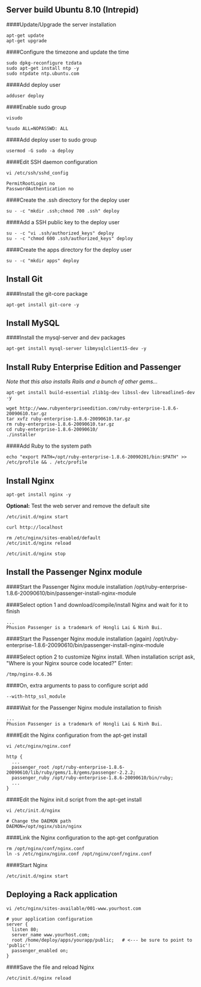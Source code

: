 Server build Ubuntu 8.10 (Intrepid)
-----------------------------------

####Update/Upgrade the server installation

    apt-get update
    apt-get upgrade

####Configure the timezone and update the time

    sudo dpkg-reconfigure tzdata
    sudo apt-get install ntp -y
    sudo ntpdate ntp.ubuntu.com

####Add deploy user

    adduser deploy

####Enable sudo group

    visudo
    
    %sudo ALL=NOPASSWD: ALL

####Add deploy user to sudo group

    usermod -G sudo -a deploy

####Edit SSH daemon configuration

    vi /etc/ssh/sshd_config
    
    PermitRootLogin no
    PasswordAuthentication no

####Create the .ssh directory for the deploy user

    su - -c "mkdir .ssh;chmod 700 .ssh" deploy

####Add a SSH public key to the deploy user

    su - -c "vi .ssh/authorized_keys" deploy
    su - -c "chmod 600 .ssh/authorized_keys" deploy
    
####Create the apps directory for the deploy user
    
    su - -c "mkdir apps" deploy

Install Git
-----------

####Install the git-core package

    apt-get install git-core -y

Install MySQL
-------------

####Install the mysql-server and dev packages

    apt-get install mysql-server libmysqlclient15-dev -y
    
Install Ruby Enterprise Edition and Passenger
---------------------------------------------

_Note that this also installs Rails and a bunch of other gems..._

    apt-get install build-essential zlib1g-dev libssl-dev libreadline5-dev -y
    
    wget http://www.rubyenterpriseedition.com/ruby-enterprise-1.8.6-20090610.tar.gz
    tar xvfz ruby-enterprise-1.8.6-20090610.tar.gz
    rm ruby-enterprise-1.8.6-20090610.tar.gz
    cd ruby-enterprise-1.8.6-20090610/
    ./installer

####Add Ruby to the system path

    echo "export PATH=/opt/ruby-enterprise-1.8.6-20090201/bin:$PATH" >> /etc/profile && . /etc/profile

Install Nginx
-----------------------

    apt-get install nginx -y
    
**Optional:** Test the web server and remove the default site

    /etc/init.d/nginx start

    curl http://localhost

    rm /etc/nginx/sites-enabled/default
    /etc/init.d/nginx reload

    /etc/init.d/nginx stop

Install the Passenger Nginx module
----------------------------------

####Start the Passenger Nginx module installation
    /opt/ruby-enterprise-1.8.6-20090610/bin/passenger-install-nginx-module

####Select option 1 and download/compile/install Nginx and wait for it to finish
    
    ...
    Phusion Passenger is a trademark of Hongli Lai & Ninh Bui.

####Start the Passenger Nginx module installation (again)
    /opt/ruby-enterprise-1.8.6-20090610/bin/passenger-install-nginx-module

####Select option 2 to customize Nginx install. When installation script ask, "Where is your Nginx source code located?" Enter:

    /tmp/nginx-0.6.36
    
####On, extra arguments to pass to configure script add

    --with-http_ssl_module

####Wait for the Passenger Nginx module installation to finish

    ...
    Phusion Passenger is a trademark of Hongli Lai & Ninh Bui.
    
####Edit the Nginx configuration from the apt-get install

    vi /etc/nginx/nginx.conf
        
    http {
      ...
      passenger_root /opt/ruby-enterprise-1.8.6-20090610/lib/ruby/gems/1.8/gems/passenger-2.2.2;
      passenger_ruby /opt/ruby-enterprise-1.8.6-20090610/bin/ruby;
      ...
    }

####Edit the Nginx init.d script from the apt-get install
        
    vi /etc/init.d/nginx
  
    # Change the DAEMON path
    DAEMON=/opt/nginx/sbin/nginx
  
####Link the Nginx configuration to the apt-get confguration
    
    rm /opt/nginx/conf/nginx.conf
    ln -s /etc/nginx/nginx.conf /opt/nginx/conf/nginx.conf

####Start Nginx

    /etc/init.d/nginx start

Deploying a Rack application
----------------------------

    vi /etc/nginx/sites-available/001-www.yourhost.com

    # your application configuration
    server {
      listen 80;
      server_name www.yourhost.com;
      root /home/deploy/apps/yourapp/public;   # <--- be sure to point to 'public'!
      passenger_enabled on;
    }

####Save the file and reload Nginx
    
    /etc/init.d/nginx reload
